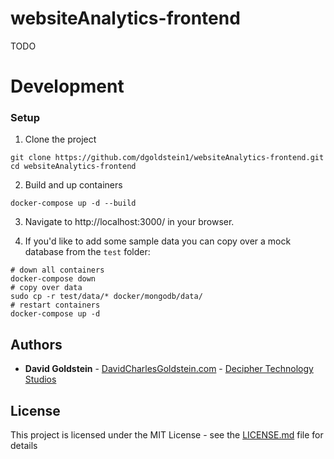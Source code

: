 # websiteAnalytics-frontend

TODO

# Development

### Setup

1. Clone the project

```
git clone https://github.com/dgoldstein1/websiteAnalytics-frontend.git
cd websiteAnalytics-frontend
```

2. Build and up containers

```
docker-compose up -d --build
```

3. Navigate to http://localhost:3000/ in your browser.

4. If you'd like to add some sample data you can copy over a mock database from the `test` folder:

```
# down all containers
docker-compose down
# copy over data
sudo cp -r test/data/* docker/mongodb/data/
# restart containers
docker-compose up -d
```

## Authors

* **David Goldstein** - [DavidCharlesGoldstein.com](http://www.davidcharlesgoldstein.com/) - [Decipher Technology Studios](http://deciphernow.com/)

## License

This project is licensed under the MIT License - see the [LICENSE.md](LICENSE.md) file for details